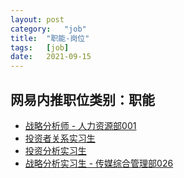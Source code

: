 ```yaml
---
layout:	post
category:	"job"
title:	"职能-岗位"
tags:	[job]
date:	2021-09-15
---
```

## 网易内推职位类别：职能
- [战略分析师 - 人力资源部001](http://mobile.bole.netease.com/bole/boleDetail?id=32830&employeeId=346f03c3cda5f04c&key=all)
- [投资者关系实习生](http://mobile.bole.netease.com/bole/boleDetail?id=28244&employeeId=346f03c3cda5f04c&key=all)
- [投资分析实习生](http://mobile.bole.netease.com/bole/boleDetail?id=26719&employeeId=346f03c3cda5f04c&key=all)
- [战略分析实习生 - 传媒综合管理部026](http://mobile.bole.netease.com/bole/boleDetail?id=33054&employeeId=346f03c3cda5f04c&key=all)

